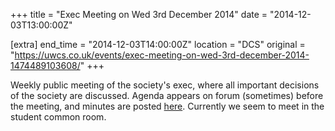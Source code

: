 +++
title = "Exec Meeting on Wed 3rd December 2014"
date = "2014-12-03T13:00:00Z"

[extra]
end_time = "2014-12-03T14:00:00Z"
location = "DCS"
original = "https://uwcs.co.uk/events/exec-meeting-on-wed-3rd-december-2014-1474489103608/"
+++

Weekly public meeting of the society's exec, where all important decisions of the society are discussed. Agenda appears on forum (sometimes) before the meeting, and minutes are posted [here](https://uwcs.co.uk/minutes/1/). Currently we seem to meet in the student common room.

